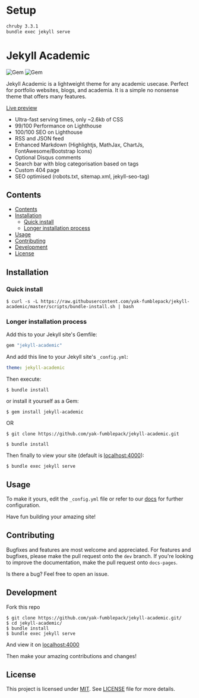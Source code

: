 # Setup 

```bash
chruby 3.3.1
bundle exec jekyll serve
```


# Jekyll Academic

![Gem](https://img.shields.io/gem/v/jekyll-academic?color=orange&style=plastic)
![Gem](https://img.shields.io/gem/dt/jekyll-academic?color=blue&style=plastic)

Jekyll Academic is a lightweight theme for any academic usecase. Perfect for portfolio websites, blogs, and academia. It is a simple no nonsense theme that offers many features.

[Live preview](https://jekyll-academic.netlify.app)

- Ultra-fast serving times, only ~2.6kb of CSS
- 99/100 Performance on Lighthouse
- 100/100 SEO on Lighthouse
- RSS and JSON feed
- Enhanced Markdown (Highlightjs, MathJax, ChartJs, FontAwesome/Bootstrap Icons)
- Optional Disqus comments
- Search bar with blog categorisation based on tags
- Custom 404 page
- SEO optimised (robots.txt, sitemap.xml, jekyll-seo-tag)

## Contents
- [Contents](#contents)
- [Installation](#installation)
  - [Quick install](#quick-install)
  - [Longer installation process](#longer-installation-process)
- [Usage](#usage)
- [Contributing](#contributing)
- [Development](#development)
- [License](#license)

## Installation

### Quick install

```shell
$ curl -s -L https://raw.githubusercontent.com/yak-fumblepack/jekyll-academic/master/scripts/bundle-install.sh | bash
```

### Longer installation process

Add this to your Jekyll site's Gemfile:

```ruby
gem "jekyll-academic"
```

And add this line to your Jekyll site's `_config.yml`:

```yaml
theme: jekyll-academic
```

Then execute:

```shell
$ bundle install
```

or install it yourself as a Gem:

```shell
$ gem install jekyll-academic
```

OR 

```shell
$ git clone https://github.com/yak-fumblepack/jekyll-academic.git
```

```shell
$ bundle install
```

Then finally to view your site (default is [localhost:4000]()):

```shell
$ bundle exec jekyll serve
```

## Usage

To make it yours, edit the `_config.yml` file or refer to our [docs](https://jekyll-academic.netlify.app/docs) for further configuration.

Have fun building your amazing site!

## Contributing

Bugfixes and features are most welcome and appreciated. For features and bugfixes, please make the pull request onto the `dev` branch. If you're looking to improve the documentation, make the pull request onto `docs-pages`.

Is there a bug? Feel free to open an issue.

## Development 

Fork this repo

```shell
$ git clone https://github.com/yak-fumblepack/jekyll-academic.git/
$ cd jekyll-academic/
$ bundle install
$ bundle exec jekyll serve
```

And view it on [localhost:4000]()

Then make your amazing contributions and changes!

## License

This project is licensed under [MIT](https://opensource.org/licenses/MIT). See [LICENSE](https://github.com/yak-fumblepack/jekyll-academic/blob/master/LICENSE.txt) file for more details.